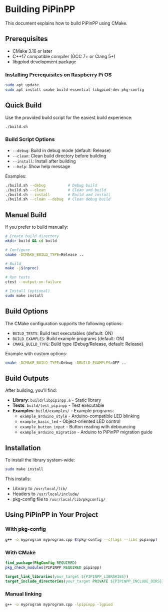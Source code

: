 # Building PiPinPP

This document explains how to build PiPinPP using CMake.

## Prerequisites

- CMake 3.16 or later
- C++17 compatible compiler (GCC 7+ or Clang 5+)
- libgpiod development package

### Installing Prerequisites on Raspberry Pi OS

```bash
sudo apt update
sudo apt install cmake build-essential libgpiod-dev pkg-config
```

## Quick Build

Use the provided build script for the easiest build experience:

```bash
./build.sh
```

### Build Script Options

- `--debug`: Build in debug mode (default: Release)
- `--clean`: Clean build directory before building  
- `--install`: Install after building
- `--help`: Show help message

Examples:
```bash
./build.sh --debug          # Debug build
./build.sh --clean          # Clean and build
./build.sh --install        # Build and install
./build.sh --clean --debug  # Clean debug build
```

## Manual Build

If you prefer to build manually:

```bash
# Create build directory
mkdir build && cd build

# Configure
cmake -DCMAKE_BUILD_TYPE=Release ..

# Build
make -j$(nproc)

# Run tests
ctest --output-on-failure

# Install (optional)
sudo make install
```

## Build Options

The CMake configuration supports the following options:

- `BUILD_TESTS`: Build test executables (default: ON)
- `BUILD_EXAMPLES`: Build example programs (default: ON)
- `CMAKE_BUILD_TYPE`: Build type (Debug/Release, default: Release)

Example with custom options:
```bash
cmake -DCMAKE_BUILD_TYPE=Debug -DBUILD_EXAMPLES=OFF ..
```

## Build Outputs

After building, you'll find:

- **Library**: `build/libpipinpp.a` - Static library
- **Tests**: `build/test_pipinpp` - Test executable
- **Examples**: `build/examples/` - Example programs:
  - `example_arduino_style` - Arduino-compatible LED blinking
  - `example_basic_led` - Object-oriented LED control 
  - `example_button_input` - Button reading with debouncing
  - `example_arduino_migration` - Arduino to PiPinPP migration guide

## Installation

To install the library system-wide:

```bash
sudo make install
```

This installs:
- Library to `/usr/local/lib/`
- Headers to `/usr/local/include/`
- pkg-config file to `/usr/local/lib/pkgconfig/`

## Using PiPinPP in Your Project

### With pkg-config

```bash
g++ -o myprogram myprogram.cpp $(pkg-config --cflags --libs pipinpp)
```

### With CMake

```cmake
find_package(PkgConfig REQUIRED)
pkg_check_modules(PIPINPP REQUIRED pipinpp)

target_link_libraries(your_target ${PIPINPP_LIBRARIES})
target_include_directories(your_target PRIVATE ${PIPINPP_INCLUDE_DIRS})
```

### Manual linking

```bash
g++ -o myprogram myprogram.cpp -lpipinpp -lgpiod
```